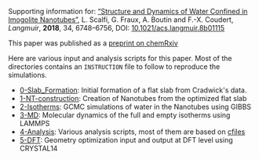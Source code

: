 Supporting information for: [ “Structure and Dynamics of Water Confined in Imogolite Nanotubes”](https://doi.org/10.1021/acs.langmuir.8b01115), L. Scalfi, G. Fraux, A. Boutin and F.-X. Coudert, _Langmuir_, **2018**, 34, 6748–6756, DOI: [10.1021/acs.langmuir.8b01115](https://doi.org/10.1021/acs.langmuir.8b01115)

This paper was published as a [preprint on chemRxiv](https://doi.org/10.26434/chemrxiv.6287810.v1)

Here are various input and analysis scripts for this paper. Most of the directories contains an `INSTRUCTION` file to follow to reproduce the simulations.

- [0-Slab_Formation](0-Slab_Formation): Initial formation of a flat slab from Cradwick's data.
- [1-NT-construction](1-NT-construction): Creation of Nanotubes from the optimized flat slab
- [2-Isotherms](2-Isotherms): GCMC simulations of water in the Nanotubes using GIBBS
- [3-MD](3-MD): Molecular dynamics of the full and empty isotherms using LAMMPS
- [4-Analysis](4-Analysis): Various analysis scripts, most of them are based on [cfiles](https://github.com/chemfiles/cfiles)
- [5-DFT](5-DFT): Geometry optimization input and output at DFT level using CRYSTAL14
